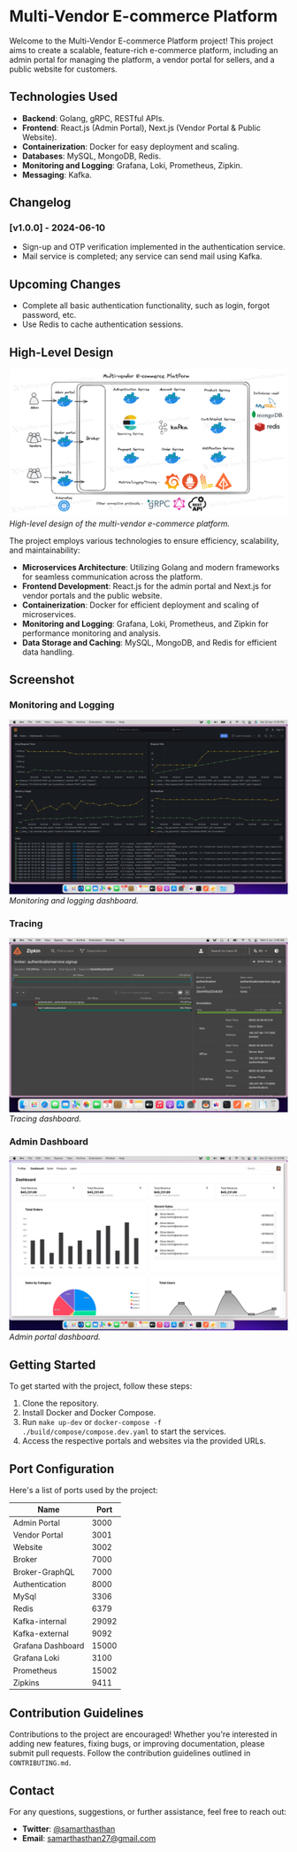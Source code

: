 # Multi-Vendor E-commerce Platform

Welcome to the Multi-Vendor E-commerce Platform project! This project aims to create a scalable, feature-rich e-commerce platform, including an admin portal for managing the platform, a vendor portal for sellers, and a public website for customers.

## Technologies Used

- **Backend**: Golang, gRPC, RESTful APIs.
- **Frontend**: React.js (Admin Portal), Next.js (Vendor Portal & Public Website).
- **Containerization**: Docker for easy deployment and scaling.
- **Databases**: MySQL, MongoDB, Redis.
- **Monitoring and Logging**: Grafana, Loki, Prometheus, Zipkin.
- **Messaging**: Kafka.


## Changelog

### [v1.0.0] - 2024-06-10
- Sign-up and OTP verification implemented in the authentication service.
- Mail service is completed; any service can send mail using Kafka.

## Upcoming Changes

- Complete all basic authentication functionality, such as login, forgot password, etc.
- Use Redis to cache authentication sessions.


## High-Level Design

![High-Level Design](./others/designs/multi-vendor-e-commerce.png)
_High-level design of the multi-vendor e-commerce platform._

The project employs various technologies to ensure efficiency, scalability, and maintainability:

- **Microservices Architecture**: Utilizing Golang and modern frameworks for seamless communication across the platform.
- **Frontend Development**: React.js for the admin portal and Next.js for vendor portals and the public website.
- **Containerization**: Docker for efficient deployment and scaling of microservices.
- **Monitoring and Logging**: Grafana, Loki, Prometheus, and Zipkin for performance monitoring and analysis.
- **Data Storage and Caching**: MySQL, MongoDB, and Redis for efficient data handling.

## Screenshot

### Monitoring and Logging

![Monitoring and Logging](./others/images/Screenshot%202024-04-20%20at%206.29.09%20PM.png)
_Monitoring and logging dashboard._

### Tracing

![Tracing](./others/images/Screenshot%202024-06-03%20at%202.46.48%20AM.png)
_Tracing dashboard._

### Admin Dashboard 

![Admin Dashboard](./others/images/Screenshot%202024-04-21%20at%205.14.16%20PM.png)
_Admin portal dashboard._

## Getting Started

To get started with the project, follow these steps:

1. Clone the repository.
2. Install Docker and Docker Compose.
3. Run `make up-dev` or `docker-compose -f ./build/compose/compose.dev.yaml` to start the services.
4. Access the respective portals and websites via the provided URLs.


## Port Configuration

Here's a list of ports used by the project:

| Name                 | Port  |
| -------------------- | ----- |
| Admin Portal         | 3000  |
| Vendor Portal        | 3001  |
| Website              | 3002  |
| Broker               | 7000  |
| Broker-GraphQL       | 7000  |
| Authentication       | 8000  |
| MySql                | 3306  |
| Redis                | 6379  |
| Kafka-internal       | 29092 |
| Kafka-external       | 9092  |
| Grafana Dashboard    | 15000 |
| Grafana Loki         | 3100  |
| Prometheus           | 15002 |
| Zipkins              | 9411  |

## Contribution Guidelines

Contributions to the project are encouraged! Whether you're interested in adding new features, fixing bugs, or improving documentation, please submit pull requests. Follow the contribution guidelines outlined in `CONTRIBUTING.md`.

## Contact

For any questions, suggestions, or further assistance, feel free to reach out:

- **Twitter**: [@samarthasthan](https://twitter.com/samarthasthan)
- **Email**: [samarthasthan27@gmail.com](mailto:samarthasthan27@gmail.com)
